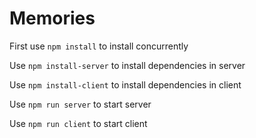 # Memories

First use ```npm install``` to install concurrently

Use ```npm install-server``` to install dependencies in server

Use ```npm install-client```  to install dependencies in client

Use ```npm run server``` to start server

Use ```npm run client``` to start client
